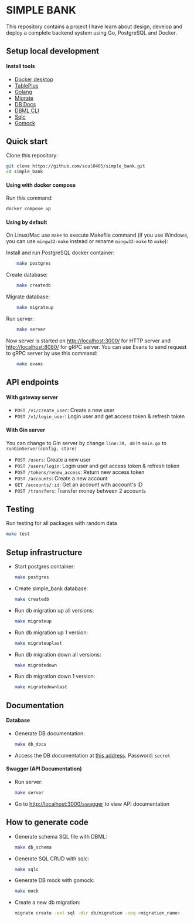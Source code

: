 # SIMPLE BANK

This repository contains a project I have learn about design, develop and deploy a complete backend system using Go, PostgreSQL and Docker.

## Setup local development

#### Install tools

- [Docker desktop](https://www.docker.com/products/docker-desktop)
- [TablePlus](https://tableplus.com/)
- [Golang](https://golang.org/)
- [Migrate](https://github.com/golang-migrate/migrate/tree/master/cmd/migrate)
- [DB Docs](https://dbdocs.io/docs)
- [DBML CLI](https://www.dbml.org/cli/#installation)
- [Sqlc](https://github.com/kyleconroy/sqlc#installation)
- [Gomock](https://github.com/golang/mock)

## Quick start

Clone this repository:
```sh
git clone https://github.com/scul0405/simple_bank.git
cd simple_bank
```
#### Using with docker compose

Run this command:
```sh
docker compose up
```
#### Using by default

On Linux/Mac use `make` to execute Makefile command (if you use Windows, you can use `mingw32-make` instead or rename `mingw32-make` to `make`):

Install and run PostgreSQL docker container:
```sh
    make postgres
```

Create database:
```sh
    make createdb
```

Migrate database:
```sh
    make migrateup
```

Run server:
```sh
    make server
```

Now server is started on [http://localhost:3000/](http://localhost:3000/) for HTTP server and [http://localhost:8080/](http://localhost:8080/) for gRPC server. You can use Evans to send request to gRPC server by use this command:
```sh
    make evans
```

## API endpoints
#### With gateway server
* `POST /v1/create_user`: Create a new user
* `POST /v1/login_user`: Login user and get access token & refresh token

#### With Gin server
You can change to Gin server by change `line:39, 40` in `main.go` to `runGinServer(config, store)`

* `POST /users`: Create a new user
* `POST /users/login`: Login user and get access token & refresh token
* `POST /tokens/renew_access`: Return new access token
* `POST /accounts`: Create a new account
* `GET /accounts/:id`: Get an account with account's ID
* `POST /transfers`: Transfer money between 2 accounts

## Testing
Run testing for all packages with random data
```sh
make test
```

## Setup infrastructure

- Start postgres container:
    ```bash
    make postgres
    ```

- Create simple_bank database:
    ```bash
    make createdb
    ```

- Run db migration up all versions:
    ```bash
    make migrateup
    ```

- Run db migration up 1 version:
    ```bash
    make migrateuplast
    ```

- Run db migration down all versions:
    ```bash
    make migratedown
    ```

- Run db migration down 1 version:
    ```bash
    make migratedownlast
    ```

## Documentation

#### Database
- Generate DB documentation:
    ```bash
    make db_docs
    ```

- Access the DB documentation at [this address](https://dbdocs.io/vldtruong1221/Simple_bank). Password: `secret`

#### Swagger (API Documentation)
- Run server:
    ```bash
    make server
    ```

- Go to [http://localhost:3000/swagger](http://localhost:3000/swagger) to view API documentation

## How to generate code

- Generate schema SQL file with DBML:
    ```bash
    make db_schema
    ```

- Generate SQL CRUD with sqlc:
    ```bash
    make sqlc
    ```

- Generate DB mock with gomock:
    ```bash
    make mock
    ```

- Create a new db migration:
    ```bash
    migrate create -ext sql -dir db/migration -seq <migration_name>
    ```
